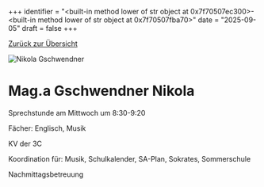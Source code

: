 
+++
identifier = "<built-in method lower of str object at 0x7f70507ec300>-<built-in method lower of str object at 0x7f70507fba70>"
date = "2025-09-05"
draft = false
+++

 [Zurück zur Übersicht](/schule/lehrpersonal/)

<div class="row">
<div class="column">
<img src="/images/personal/Gschwendner.jpg" alt="Nikola Gschwendner"> 
</div>
<div class="column">

# Mag.a Gschwendner Nikola 

Sprechstunde am Mittwoch um 8:30-9:20

Fächer: Englisch,  Musik

KV der 3C









Koordination für: Musik, Schulkalender, SA-Plan, Sokrates, Sommerschule

Nachmittagsbetreuung

</div>
</div> 

